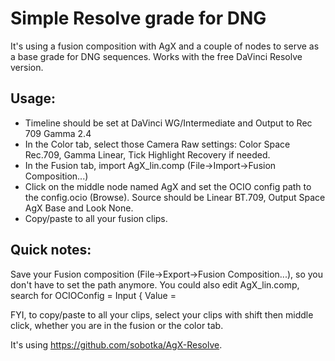 # Simple Resolve grade for DNG 

It's using a fusion composition with AgX and a couple of nodes to serve as a base grade for DNG sequences.
Works with the free DaVinci Resolve version. 

## Usage:

- Timeline should be set at DaVinci WG/Intermediate and Output to Rec 709 Gamma 2.4
- In the Color tab, select those Camera Raw settings: Color Space Rec.709, Gamma Linear, Tick Highlight Recovery if needed.
- In the Fusion tab, import AgX_lin.comp (File->Import->Fusion Composition...) 
- Click on the middle node named AgX and set the OCIO config path to the config.ocio (Browse). Source should be Linear BT.709, Output Space AgX Base and Look None.
- Copy/paste to all your fusion clips.


## Quick notes: 

Save your Fusion composition (File->Export->Fusion Composition...), so you don't have to set the path anymore.
You could also edit AgX_lin.comp, search for OCIOConfig = Input { Value = 

FYI, to copy/paste to all your clips, select your clips with shift then middle click, whether you are in the fusion or the color tab.

It's using https://github.com/sobotka/AgX-Resolve.

